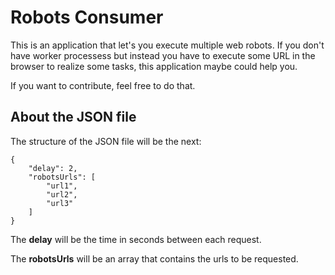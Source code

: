 # Robots Consumer

This is an application that let's you execute multiple web robots. If you don't have
worker processess but instead you have to execute some URL in the browser to realize some tasks,
this application maybe could help you.

If you want to contribute, feel free to do that.


## About the JSON file

The structure of the JSON file will be the next:

```
{
    "delay": 2,
    "robotsUrls": [
        "url1",
        "url2",
        "url3"
    ]
}
```

The **delay** will be the time in seconds between each request.

The **robotsUrls** will be an array that contains the urls to be requested.